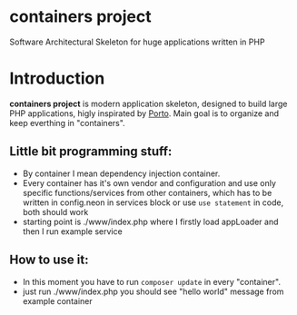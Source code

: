 # containers project
Software Architectural Skeleton for huge applications written in PHP

<a id="Introduction"></a>
# Introduction

**containers project** is modern application skeleton, designed to build large PHP applications, higly inspirated by <a href="https://github.com/Mahmoudz/Porto">Porto</a>.
Main goal is to organize and keep everthing in "containers".

## Little bit programming stuff:
- By container I mean dependency injection container.
- Every container has it's own vendor and configuration and use only specific functions/services from other containers, which has to be written in config.neon in services block or use `use statement` in code, both should work
- starting point is ./www/index.php where I firstly load appLoader and then I run example service
 
## How to use it:

- In this moment you have to run `composer update` in every "container".
- just run ./www/index.php you should see "hello world" message from example container


